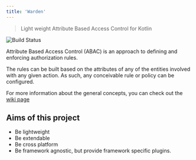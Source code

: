 ```yaml
---
title: 'Warden'
---
```

> Light weight Attribute Based Access Control for Kotlin

![Build Status](https://travis-ci.org/lgwillmore/warden.svg?branch=master)

Attribute Based Access Control (ABAC) is an approach to defining and enforcing authorization rules.

The rules can be built based on the attributes of any of the entities involved with any given action. As such, any conceivable rule or policy can be configured.

For more information about the general concepts, you can check out the [wiki page](https://en.wikipedia.org/wiki/Attribute-based_access_control)

## Aims of this project

 - Be lightweight
 - Be extendable
 - Be cross platform
 - Be framework agnostic, but provide framework specific plugins.